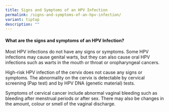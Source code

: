 ```yaml
---
title: Signs and Symptoms of an HPV Infection
permalink: /signs-and-symptoms-of-an-hpv-infection/
variant: tiptap
description: ""
---
```

<h4>What are the signs and symptoms of an HPV Infection?</h4>
<p>Most HPV infections do not have any signs or symptoms. Some HPV infections
may cause genital warts, but they can also cause oral HPV infections such
as warts in the mouth or throat or oropharyngeal cancers.</p>
<p>High-risk HPV infection of the cervix does not cause any signs or symptoms.
The abnormality on the cervix is detectable by cervical screening (Pap
test) and by HPV DNA (genetic material) tests.</p>
<p>Symptoms of cervical cancer include abnormal vaginal bleeding such as
bleeding after menstrual periods or after sex. There may also be changes
in the amount, colour or smell of the vaginal discharge.</p>